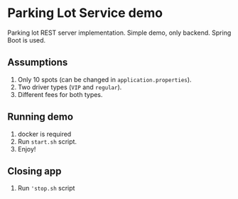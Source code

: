 # Parking Lot Service demo

Parking lot REST server implementation. Simple demo, only backend. Spring Boot is used.

## Assumptions
1. Only 10 spots (can be changed in `application.properties`).
2. Two driver types (`VIP` and `regular`).
3. Different fees for both types.

## Running demo
1. docker is required
2. Run `start.sh` script.
3. Enjoy!

## Closing app
1. Run `'stop.sh` script